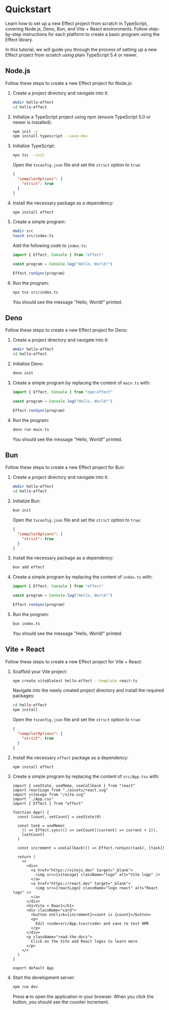 # Quickstart

Learn how to set up a new Effect project from scratch in TypeScript, covering Node.js, Deno, Bun, and Vite + React environments. Follow step-by-step instructions for each platform to create a basic program using the Effect library.

In this tutorial, we will guide you through the process of setting up a new Effect project from scratch using plain TypeScript 5.4 or newer.

## Node.js

Follow these steps to create a new Effect project for Node.js:

1. Create a project directory and navigate into it:

   ```bash
   mkdir hello-effect
   cd hello-effect
   ```

2. Initialize a TypeScript project using npm (ensure TypeScript 5.0 or newer is installed):

   ```bash
   npm init -y
   npm install typescript --save-dev
   ```

3. Initialize TypeScript:

   ```bash
   npx tsc --init
   ```

   Open the `tsconfig.json` file and set the `strict` option to `true`:

   ```json
   {
     "compilerOptions": {
       "strict": true
     }
   }
   ```

4. Install the necessary package as a dependency:

   ```bash
   npm install effect
   ```

5. Create a simple program:

   ```bash
   mkdir src
   touch src/index.ts
   ```

   Add the following code to `index.ts`:

   ```ts
   import { Effect, Console } from "effect"

   const program = Console.log("Hello, World!")

   Effect.runSync(program)
   ```

6. Run the program:

   ```bash
   npx tsx src/index.ts
   ```

   You should see the message "Hello, World!" printed.

## Deno

Follow these steps to create a new Effect project for Deno:

1. Create a project directory and navigate into it:

   ```bash
   mkdir hello-effect
   cd hello-effect
   ```

2. Initialize Deno:

   ```bash
   deno init
   ```

3. Create a simple program by replacing the content of `main.ts` with:

   ```ts
   import { Effect, Console } from "npm:effect"

   const program = Console.log("Hello, World!")

   Effect.runSync(program)
   ```

4. Run the program:

   ```bash
   deno run main.ts
   ```

   You should see the message "Hello, World!" printed.

## Bun

Follow these steps to create a new Effect project for Bun:

1. Create a project directory and navigate into it:

   ```bash
   mkdir hello-effect
   cd hello-effect
   ```

2. Initialize Bun:

   ```bash
   bun init
   ```

   Open the `tsconfig.json` file and set the `strict` option to `true`:

   ```json
   {
     "compilerOptions": {
       "strict": true
     }
   }
   ```

3. Install the necessary package as a dependency:

   ```bash
   bun add effect
   ```

4. Create a simple program by replacing the content of `index.ts` with:

   ```ts
   import { Effect, Console } from "effect"

   const program = Console.log("Hello, World!")

   Effect.runSync(program)
   ```

5. Run the program:

   ```bash
   bun index.ts
   ```

   You should see the message "Hello, World!" printed.

## Vite + React

Follow these steps to create a new Effect project for Vite + React:

1. Scaffold your Vite project:

   ```bash
   npm create vite@latest hello-effect --template react-ts
   ```

   Navigate into the newly created project directory and install the required packages:

   ```bash
   cd hello-effect
   npm install
   ```

   Open the `tsconfig.json` file and set the `strict` option to `true`:

   ```json
   {
     "compilerOptions": {
       "strict": true
     }
   }
   ```

2. Install the necessary `effect` package as a dependency:

   ```bash
   npm install effect
   ```

3. Create a simple program by replacing the content of `src/App.tsx` with:

   ```tsx
   import { useState, useMemo, useCallback } from "react"
   import reactLogo from "./assets/react.svg"
   import viteLogo from "/vite.svg"
   import "./App.css"
   import { Effect } from "effect"

   function App() {
     const [count, setCount] = useState(0)

     const task = useMemo(
       () => Effect.sync(() => setCount((current) => current + 1)),
       [setCount]
     )

     const increment = useCallback(() => Effect.runSync(task), [task])

     return (
       <>
         <div>
           <a href="https://vitejs.dev" target="_blank">
             <img src={viteLogo} className="logo" alt="Vite logo" />
           </a>
           <a href="https://react.dev" target="_blank">
             <img src={reactLogo} className="logo react" alt="React logo" />
           </a>
         </div>
         <h1>Vite + React</h1>
         <div className="card">
           <button onClick={increment}>count is {count}</button>
           <p>
             Edit <code>src/App.tsx</code> and save to test HMR
           </p>
         </div>
         <p className="read-the-docs">
           Click on the Vite and React logos to learn more
         </p>
       </>
     )
   }

   export default App
   ```

4. Start the development server:

   ```bash
   npm run dev
   ```

   Press **o** to open the application in your browser. When you click the button, you should see the counter increment.